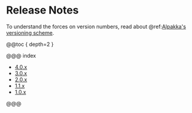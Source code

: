 # Release Notes

To understand the forces on version numbers, read about @ref:[Alpakka's versioning scheme](../other-docs/versioning.md).

@@toc { depth=2 }

@@@ index

* [4.0.x](4.0.x.md)
* [3.0.x](3.0.x.md)
* [2.0.x](2.0.x.md)
* [1.1.x](1.1.x.md)
* [1.0.x](1.0.x.md)

@@@
